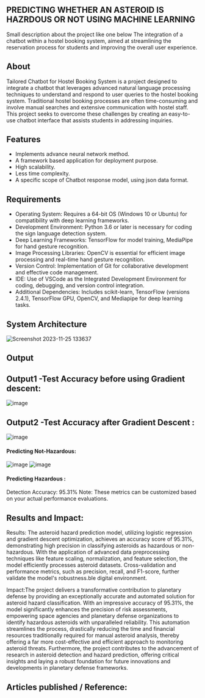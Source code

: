 ## PREDICTING WHETHER AN ASTEROID IS HAZRDOUS OR NOT USING MACHINE LEARNING
Small description about the project like one below
The integration of a chatbot within a hostel booking system, aimed at streamlining the reservation process for students and improving the overall user experience.

## About
<!--Detailed Description about the project-->
Tailored Chatbot for Hostel Booking System is a project designed to integrate a chatbot that leverages advanced natural language processing techniques to understand and respond to user queries to the hostel booking system. Traditional hostel booking processes are often time-consuming and involve manual searches and extensive communication with hostel staff. This project seeks to overcome these challenges by creating an easy-to-use chatbot interface that assists students in addressing inquiries.

## Features
<!--List the features of the project as shown below-->
- Implements advance neural network method.
- A framework based application for deployment purpose.
- High scalability.
- Less time complexity.
- A specific scope of Chatbot response model, using json data format.

## Requirements
<!--List the requirements of the project as shown below-->
* Operating System: Requires a 64-bit OS (Windows 10 or Ubuntu) for compatibility with deep learning frameworks.
* Development Environment: Python 3.6 or later is necessary for coding the sign language detection system.
* Deep Learning Frameworks: TensorFlow for model training, MediaPipe for hand gesture recognition.
* Image Processing Libraries: OpenCV is essential for efficient image processing and real-time hand gesture recognition.
* Version Control: Implementation of Git for collaborative development and effective code management.
* IDE: Use of VSCode as the Integrated Development Environment for coding, debugging, and version control integration.
* Additional Dependencies: Includes scikit-learn, TensorFlow (versions 2.4.1), TensorFlow GPU, OpenCV, and Mediapipe for deep learning tasks.

## System Architecture
<!--Embed the system architecture diagram as shown below-->

![Screenshot 2023-11-25 133637](https://github.com/<<yourusername>>/Hand-Gesture-Recognition-System/assets/75235455/a60c11f3-0a11-47fb-ac89-755d5f45c995)


## Output

<!--Embed the Output picture at respective places as shown below as shown below-->
## Output1 -Test Accuracy before using Gradient descent:
![image](https://github.com/user-attachments/assets/83c552a7-0802-4096-b3c3-5729602c7c58)




## Output2 -Test Accuracy after Gradient Descent :
![image](https://github.com/user-attachments/assets/cd24c358-aa6a-419b-8593-cfe439004d85)

#### Predicting Not-Hazardous:
![image](https://github.com/user-attachments/assets/b98b3df4-2b85-4408-a827-7db92f7a643a)
![image](https://github.com/user-attachments/assets/b9afb1a7-3d37-4c29-a6dd-cdc1ad841644)

#### Predicting Hazardous :



Detection Accuracy: 95.31%
Note: These metrics can be customized based on your actual performance evaluations.


## Results and Impact:
<!--Give the results and impact as shown below-->
Results: The asteroid hazard prediction model, utilizing logistic regression and gradient descent optimization, achieves an accuracy score of 95.31%, demonstrating high precision in classifying asteroids as hazardous or non-hazardous. With the application of advanced data preprocessing techniques like feature scaling, normalization, and feature selection, the model efficiently processes asteroid datasets. Cross-validation and performance metrics, such as precision, recall, and F1-score, further validate the model's robustness.ble digital environment.

Impact:The project delivers a transformative contribution to planetary defense by providing an exceptionally accurate and automated solution for asteroid hazard classification. With an impressive accuracy of 95.31%, the model significantly enhances the precision of risk assessments, empowering space agencies and planetary defense organizations to identify hazardous asteroids with unparalleled reliability. This automation streamlines the process, drastically reducing the time and financial resources traditionally required for manual asteroid analysis, thereby offering a far more cost-effective and efficient approach to monitoring asteroid threats. Furthermore, the project contributes to the advancement of research in asteroid detection and hazard prediction, offering critical insights and laying a robust foundation for future innovations and developments in planetary defense frameworks.

## Articles published / Reference:




